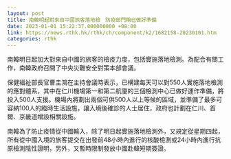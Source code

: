 ```yaml
---
layout: post
title: 南韓明起對來自中國旅客落地檢　防疫部門稱已做好準備
date: 2023-01-01 15:22:37.000000000 +08:00
link: https://news.rthk.hk/rthk/ch/component/k2/1682158-20230101.htm
categories: rthk
---
```


南韓明日起加大對來自中國的旅客的檢疫力度，包括實施落地檢測。為配合有關工作，南韓政府召開了中央災難安全對策本部會議。

保健福祉部長官曹圭鴻在主持會議時表示，已構建每天可以對550人實施落地檢測的應對體系，其中在仁川機場第一和第二航廈的三個檢測中心已做好運作準備，將投入500人支援。機場內將劃出兩個可供500人以上等候的區域，並準備了最多可容納100人的臨時生活設施，讓入境後確診的人士居住，政府也計劃在仁川、首爾、京畿道增設相關設施。

南韓為了防止疫情從中國輸入，除了明日起實施落地檢測外，又規定從星期四起，所有從中國入境的旅客提交在出發前48小時內進行的核酸檢測或24小時內進行抗原檢測陰性證明，另外，又暫時限制發放中國赴韓短期簽證。
